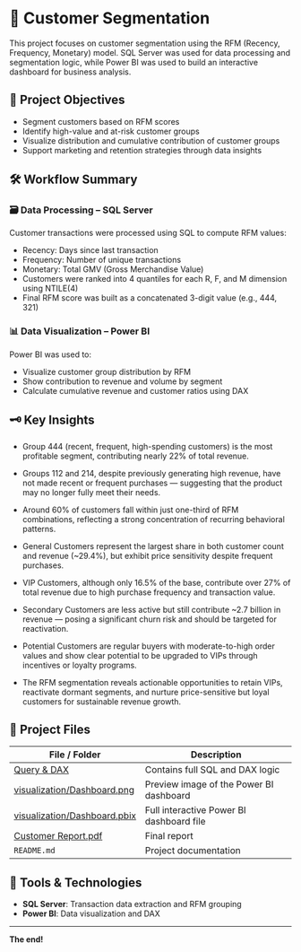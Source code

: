 
# 🧩 Customer Segmentation

This project focuses on customer segmentation using the RFM (Recency, Frequency, Monetary) model. SQL Server was used for data processing and segmentation logic, while Power BI was used to build an interactive dashboard for business analysis.

## 🧠 Project Objectives

- Segment customers based on RFM scores
- Identify high-value and at-risk customer groups
- Visualize distribution and cumulative contribution of customer groups
- Support marketing and retention strategies through data insights

## 🛠️ Workflow Summary

### 🗃️ Data Processing – SQL Server

Customer transactions were processed using SQL to compute RFM values:

- Recency: Days since last transaction
- Frequency: Number of unique transactions
- Monetary: Total GMV (Gross Merchandise Value)
- Customers were ranked into 4 quantiles for each R, F, and M dimension using NTILE(4)
- Final RFM score was built as a concatenated 3-digit value (e.g., 444, 321)

### 📊 Data Visualization – Power BI

Power BI was used to:

- Visualize customer group distribution by RFM
- Show contribution to revenue and volume by segment
- Calculate cumulative revenue and customer ratios using DAX

## 🗝️ Key Insights
- Group 444 (recent, frequent, high-spending customers) is the most profitable segment, contributing nearly 22% of total revenue.

- Groups 112 and 214, despite previously generating high revenue, have not made recent or frequent purchases — suggesting that the product may no longer fully meet their needs.

- Around 60% of customers fall within just one-third of RFM combinations, reflecting a strong concentration of recurring behavioral patterns.

- General Customers represent the largest share in both customer count and revenue (~29.4%), but exhibit price sensitivity despite frequent purchases.

- VIP Customers, although only 16.5% of the base, contribute over 27% of total revenue due to high purchase frequency and transaction value.

- Secondary Customers are less active but still contribute ~2.7 billion in revenue — posing a significant churn risk and should be targeted for reactivation.

- Potential Customers are regular buyers with moderate-to-high order values and show clear potential to be upgraded to VIPs through incentives or loyalty programs.

- The RFM segmentation reveals actionable opportunities to retain VIPs, reactivate dormant segments, and nurture price-sensitive but loyal customers for sustainable revenue growth.

## 📁 Project Files  

| File / Folder | Description |
|---------------|-------------|
| [Query & DAX](https://github.com/ntmh12/customer-segmentation/blob/main/Query%20%26%20DAX.txt) | Contains full SQL and DAX logic |
| [visualization/Dashboard.png](https://github.com/ntmh12/customer-segmentation/blob/main/visualization/Dashboard.png) | Preview image of the Power BI dashboard |
| [visualization/Dashboard.pbix](https://github.com/ntmh12/customer-segmentation/blob/main/visualization/Dashboard.pbix) | Full interactive Power BI dashboard file |
| [Customer Report.pdf](https://github.com/ntmh12/customer-segmentation/blob/main/Customer%20Report.pdf) | Final report |
| `README.md` | Project documentation |

## 🧰 Tools & Technologies

- **SQL Server**: Transaction data extraction and RFM grouping
- **Power BI**: Data visualization and DAX

---

**The end!**
